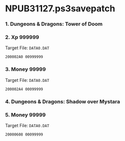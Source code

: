 # NPUB31127.ps3savepatch

### 1. Dungeons & Dragons: Tower of Doom
### 2. Xp 999999

Target File: `DATA0.DAT`

```
200002A0 00999999
```

### 3. Money 99999

Target File: `DATA0.DAT`

```
200002A4 00099999
```

### 4. Dungeons & Dragons: Shadow over Mystara
### 5. Money 99999

Target File: `DATA0.DAT`

```
20000608 00099999
```

